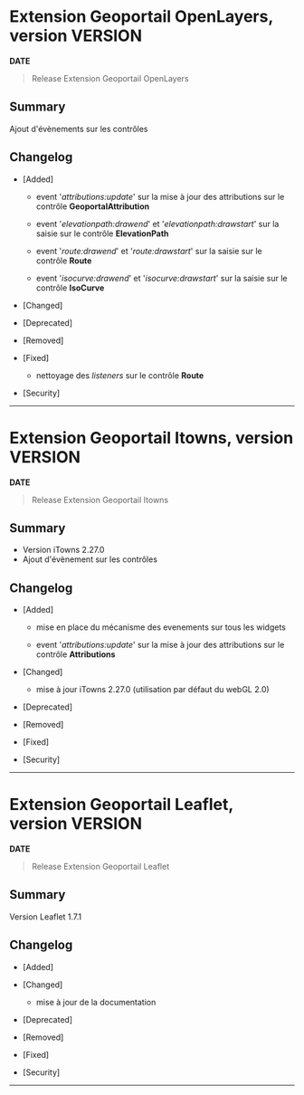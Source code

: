 # Extension Geoportail OpenLayers, version __VERSION__

**__DATE__**
> Release Extension Geoportail OpenLayers

## Summary

Ajout d'évènements sur les contrôles

## Changelog

* [Added]

    - event '*attributions:update*' sur la mise à jour des attributions sur le contrôle **GeoportalAttribution**

    - event '*elevationpath:drawend*' et '*elevationpath:drawstart*' sur la saisie sur le contrôle **ElevationPath**

    - event '*route:drawend*' et '*route:drawstart*' sur la saisie sur le contrôle **Route**

    - event '*isocurve:drawend*' et '*isocurve:drawstart*' sur la saisie sur le contrôle **IsoCurve**

* [Changed]

* [Deprecated]

* [Removed]

* [Fixed]

    - nettoyage des *listeners* sur le contrôle **Route**

* [Security]

---

# Extension Geoportail Itowns, version __VERSION__

**__DATE__**
> Release Extension Geoportail Itowns

## Summary

* Version iTowns 2.27.0
* Ajout d'évènement sur les contrôles

## Changelog

* [Added]

    - mise en place du mécanisme des evenements sur tous les widgets

    - event '*attributions:update*' sur la mise à jour des attributions sur le contrôle **Attributions**

* [Changed]

    - mise à jour iTowns 2.27.0 (utilisation par défaut du webGL 2.0)

* [Deprecated]

* [Removed]

* [Fixed]

* [Security]

---

# Extension Geoportail Leaflet, version __VERSION__

**__DATE__**
> Release Extension Geoportail Leaflet

## Summary

Version Leaflet 1.7.1

## Changelog

* [Added]

* [Changed]

    - mise à jour de la documentation

* [Deprecated]

* [Removed]

* [Fixed]

* [Security]

---
